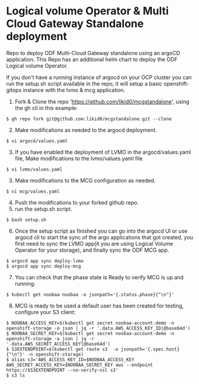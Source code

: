 # Logical volume Operator & Multi Cloud Gateway Standalone deployment 
Repo to deploy ODF Multi-Cloud Gateway standalone using an argoCD application.
This Repo has an additional helm chart to deploy the ODF Logical volume Operator.

If you don't have a running instance of argocd on your OCP cluster you can run
the setup.sh script available in the repo, it will setup a basic
openshift-gitops instance with the lvmo & mcg application.

1. Fork & Clone the repo 'https://github.com/likid0/mcgstandalone', using the
   gh cli in this example:

```
$ gh repo fork git@github.com:likid0/mcgstandalone.git --clone
```

2. Make modifications as needed to the argocd deployment.
```
$ vi argocd/values.yaml
```
3. If you have enabled the deployment of LVMO in the argocd/values.yaml file, Make modifications to the lvmo/values.yaml file

```
$ vi lvmo/values.yaml
```
3. Make modifications to the MCG configuration as needed.
```
$ vi mcg/values.yaml
```
4. Push the modifications to your forked github repo.
5. run the setup.sh script.
```
$ bash setup.sh
```
6. Once the setup script as finished you can go into the argocd UI or use argocd cli to start the sync of the argo applications that got created, you first need to sync the LVMO app(it you are using Logical Volume Operator for your storage), and finally sync the ODF MCG app.
```
$ argocd app sync deploy-lvmo 
$ argocd app sync deploy-mcg
```
7. You can check that the phase state is Ready to verify MCG is up and running:
```
$ kubectl get noobaa noobaa -o jsonpath='{.status.phase}{"\n"}'
```
8. MCG is ready to be used a default user has been created for testing,
   configure your S3 client:

```
$ NOOBAA_ACCESS_KEY=$(kubectl get secret noobaa-account-demo -n openshift-storage -o json | jq -r '.data.AWS_ACCESS_KEY_ID|@base64d')
$ NOOBAA_SECRET_KEY=$(kubectl get secret noobaa-account-demo -n openshift-storage -o json | jq -r '.data.AWS_SECRET_ACCESS_KEY|@base64d')
$ S3EXTENDPOINT=$(kubectl get route s3  -o jsonpath='{.spec.host}{"\n"}' -n openshift-storage)
$ alias s3='AWS_ACCESS_KEY_ID=$NOOBAA_ACCESS_KEY AWS_SECRET_ACCESS_KEY=$NOOBAA_SECRET_KEY aws --endpoint https://$S3EXTENDPOINT --no-verify-ssl s3'
$ s3 ls
```
